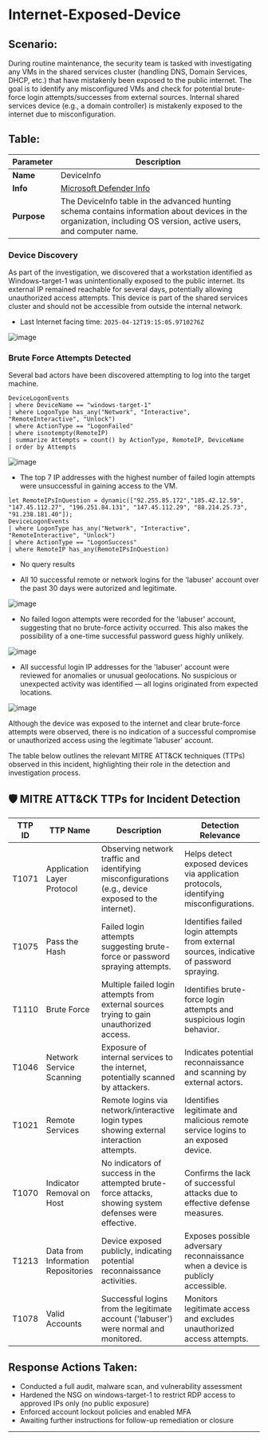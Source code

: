 # Internet-Exposed-Device

## Scenario:
During routine maintenance, the security team is tasked with investigating any VMs in the shared services cluster (handling DNS, Domain Services, DHCP, etc.) that have mistakenly been exposed to the public internet. The goal is to identify any misconfigured VMs and check for potential brute-force login attempts/successes from external sources. Internal shared services device (e.g., a domain controller) is mistakenly exposed to the internet due to misconfiguration.

## Table:
| **Parameter**       | **Description**                                                              |
|---------------------|------------------------------------------------------------------------------|
| **Name**| DeviceInfo|
| **Info**| [Microsoft Defender Info](https://learn.microsoft.com/en-us/defender-xdr/advanced-hunting-deviceinfo-table)|
| **Purpose**| The DeviceInfo table in the advanced hunting schema contains information about devices in the organization, including OS version, active users, and computer name.|

### Device Discovery ###
As part of the investigation, we discovered that a workstation identified as Windows-target-1 was unintentionally exposed to the public internet. Its external IP remained reachable for several days, potentially allowing unauthorized access attempts. This device is part of the shared services cluster and should not be accessible from outside the internal network.
- Last Internet facing time: `2025-04-12T19:15:05.9710276Z`

![image](https://github.com/user-attachments/assets/3820ca30-6ed0-466e-bb4b-69a786ae588a)

### Brute Force Attempts Detected
Several bad actors have been discovered attempting to log into the target machine.

```kql
DeviceLogonEvents
| where DeviceName == "windows-target-1"
| where LogonType has_any("Network", "Interactive", "RemoteInteractive", "Unlock")
| where ActionType == "LogonFailed"
| where isnotempty(RemoteIP)
| summarize Attempts = count() by ActionType, RemoteIP, DeviceName
| order by Attempts
```
![image](https://github.com/user-attachments/assets/52fa4a1d-fcfa-4155-bc0d-4e4d49429bcf)

- The top 7 IP addresses with the highest number of failed login attempts were unsuccessful in gaining access to the VM.

```kql
let RemoteIPsInQuestion = dynamic(["92.255.85.172","185.42.12.59", "147.45.112.27", "196.251.84.131", "147.45.112.29", "88.214.25.73", "91.238.181.40"]);
DeviceLogonEvents
| where LogonType has_any("Network", "Interactive", "RemoteInteractive", "Unlock")
| where ActionType == "LogonSuccess"
| where RemoteIP has_any(RemoteIPsInQuestion)
```
- No query results

- All 10 successful remote or network logins for the 'labuser' account over the past 30 days were autorized and legitimate.

![image](https://github.com/user-attachments/assets/68779b9c-efe3-4abe-a9f3-bf493d4b6061)

- No failed logon attempts were recorded for the 'labuser' account, suggesting that no brute-force activity occurred. This also makes the possibility of a one-time successful password guess highly unlikely.

![image](https://github.com/user-attachments/assets/96d3f1b5-683b-4c8e-9e68-2bee21c1b997)

- All successful login IP addresses for the 'labuser' account were reviewed for anomalies or unusual geolocations. No suspicious or unexpected activity was identified — all logins originated from expected locations.

![image](https://github.com/user-attachments/assets/09eb8e75-974e-441e-b1f4-3f60e1867b91)

Although the device was exposed to the internet and clear brute-force attempts were observed, there is no indication of a successful compromise or unauthorized access using the legitimate 'labuser' account.

The table below outlines the relevant MITRE ATT&CK techniques (TTPs) observed in this incident, highlighting their role in the detection and investigation process.

## 🛡️ MITRE ATT&CK TTPs for Incident Detection

| **TTP ID** | **TTP Name**                     | **Description**                                                                                          | **Detection Relevance**                                                         |
|------------|-----------------------------------|----------------------------------------------------------------------------------------------------------|---------------------------------------------------------------------------------|
| T1071      | Application Layer Protocol        | Observing network traffic and identifying misconfigurations (e.g., device exposed to the internet).       | Helps detect exposed devices via application protocols, identifying misconfigurations. |
| T1075      | Pass the Hash                     | Failed login attempts suggesting brute-force or password spraying attempts.                               | Identifies failed login attempts from external sources, indicative of password spraying.  |
| T1110      | Brute Force                       | Multiple failed login attempts from external sources trying to gain unauthorized access.                 | Identifies brute-force login attempts and suspicious login behavior.            |
| T1046      | Network Service Scanning          | Exposure of internal services to the internet, potentially scanned by attackers.                         | Indicates potential reconnaissance and scanning by external actors.            |
| T1021      | Remote Services                   | Remote logins via network/interactive login types showing external interaction attempts.                   | Identifies legitimate and malicious remote service logins to an exposed device.  |
| T1070      | Indicator Removal on Host         | No indicators of success in the attempted brute-force attacks, showing system defenses were effective.     | Confirms the lack of successful attacks due to effective defense measures.      |
| T1213      | Data from Information Repositories| Device exposed publicly, indicating potential reconnaissance activities.                                  | Exposes possible adversary reconnaissance when a device is publicly accessible.  |
| T1078      | Valid Accounts                    | Successful logins from the legitimate account ('labuser') were normal and monitored.                      | Monitors legitimate access and excludes unauthorized access attempts.           |

## Response Actions Taken:
- Conducted a full audit, malware scan, and vulnerability assessment
- Hardened the NSG on windows-target-1 to restrict RDP access to approved IPs only (no public exposure)
- Enforced account lockout policies and enabled MFA
- Awaiting further instructions for follow-up remediation or closure

---










